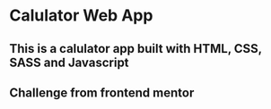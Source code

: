 # Calulator Web App

## This is a calulator app built with HTML, CSS, SASS and Javascript
## Challenge from frontend mentor